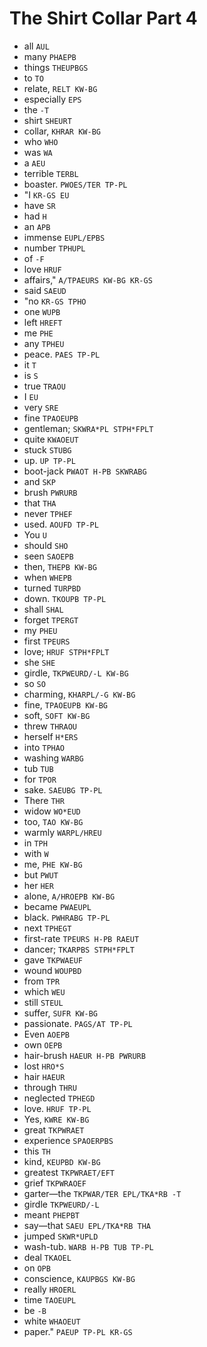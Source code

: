 # The Shirt Collar Part 4

* all `AUL`
* many `PHAEPB`
* things `THEUPBGS`
* to `TO`
* relate, `RELT KW-BG`
* especially `EPS`
* the `-T`
* shirt `SHEURT`
* collar, `KHRAR KW-BG`
* who `WHO`
* was `WA`
* a `AEU`
* terrible `TERBL`
* boaster. `PWOES/TER TP-PL`
* "I `KR-GS EU`
* have `SR`
* had `H`
* an `APB`
* immense `EUPL/EPBS`
* number `TPHUPL`
* of `-F`
* love `HRUF`
* affairs," `A/TPAEURS KW-BG KR-GS`
* said `SAEUD`
* "no `KR-GS TPHO`
* one `WUPB`
* left `HREFT`
* me `PHE`
* any `TPHEU`
* peace. `PAES TP-PL`
* it `T`
* is `S`
* true `TRAOU`
* I `EU`
* very `SRE`
* fine `TPAOEUPB`
* gentleman; `SKWRA*PL STPH*FPLT`
* quite `KWAOEUT`
* stuck `STUBG`
* up. `UP TP-PL`
* boot-jack `PWAOT H-PB SKWRABG`
* and `SKP`
* brush `PWRURB`
* that `THA`
* never `TPHEF`
* used. `AOUFD TP-PL`
* You `U`
* should `SHO`
* seen `SAOEPB`
* then, `THEPB KW-BG`
* when `WHEPB`
* turned `TURPBD`
* down. `TKOUPB TP-PL`
* shall `SHAL`
* forget `TPERGT`
* my `PHEU`
* first `TPEURS`
* love; `HRUF STPH*FPLT`
* she `SHE`
* girdle, `TKPWEURD/-L KW-BG`
* so `SO`
* charming, `KHARPL/-G KW-BG`
* fine, `TPAOEUPB KW-BG`
* soft, `SOFT KW-BG`
* threw `THRAOU`
* herself `H*ERS`
* into `TPHAO`
* washing `WARBG`
* tub `TUB`
* for `TPOR`
* sake. `SAEUBG TP-PL`
* There `THR`
* widow `WO*EUD`
* too, `TAO KW-BG`
* warmly `WARPL/HREU`
* in `TPH`
* with `W`
* me, `PHE KW-BG`
* but `PWUT`
* her `HER`
* alone, `A/HROEPB KW-BG`
* became `PWAEUPL`
* black. `PWHRABG TP-PL`
* next `TPHEGT`
* first-rate `TPEURS H-PB RAEUT`
* dancer; `TKARPBS STPH*FPLT`
* gave `TKPWAEUF`
* wound `WOUPBD`
* from `TPR`
* which `WEU`
* still `STEUL`
* suffer, `SUFR KW-BG`
* passionate. `PAGS/AT TP-PL`
* Even `AOEPB`
* own `OEPB`
* hair-brush `HAEUR H-PB PWRURB`
* lost `HRO*S`
* hair `HAEUR`
* through `THRU`
* neglected `TPHEGD`
* love. `HRUF TP-PL`
* Yes, `KWRE KW-BG`
* great `TKPWRAET`
* experience `SPAOERPBS`
* this `TH`
* kind, `KEUPBD KW-BG`
* greatest `TKPWRAET/EFT`
* grief `TKPWRAOEF`
* garter—the `TKPWAR/TER EPL/TKA*RB -T`
* girdle `TKPWEURD/-L`
* meant `PHEPBT`
* say—that `SAEU EPL/TKA*RB THA`
* jumped `SKWR*UPLD`
* wash-tub. `WARB H-PB TUB TP-PL`
* deal `TKAOEL`
* on `OPB`
* conscience, `KAUPBGS KW-BG`
* really `HROERL`
* time `TAOEUPL`
* be `-B`
* white `WHAOEUT`
* paper." `PAEUP TP-PL KR-GS`
